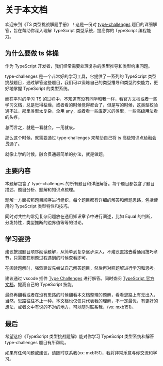 # 关于本文档

欢迎来到《TS 类型挑战解题手册》！这是一份对 [type-challenges](https://github.com/type-challenges/type-challenges) 题目的详细解答，旨在帮助你深入理解 TypeScript 类型系统，提高你的 TypeScript 编程能力。

## 为什么要做 ts 体操

作为 TypeScript 开发者，我们经常需要处理复杂的类型推导和类型约束问题。

type-challenges 是一个非常好的学习工具，它提供了一系列的 TypeScript 类型挑战题目，通过解答这些题目，我们可以锻炼自己的类型推导和类型约束能力，更好地掌握 TypeScript 的类型系统。

而在平时的学习 TS 的过程中，不知道有没有同学和我一样，看官方文档或者一些学习文档，总是觉得枯燥，或者看的时候觉得都会了，但是写的时候，这类型校验通不过，那里类型太复杂，全用 any，或者看一些库定义的类型，一些高级用法看的头疼。

总而言之，就是一看就会，一用就废。

那么这个时候，就需要通过 type-challenges 来帮助自己将 ts 高级知识点给融会贯通了。

就像上学的时候，融会贯通最简单的办法，就是做题。

## 主要内容

本题解包含了 type-challenges 的所有题目和详细解答。每个题目都包含了题目描述、题目分析、题解和知识点梳理。

题解一方面按照题目顺序进行组织，每个题目都有详细的解答和解题思路，包括使用的 TypeScript 类型特性和技巧。

同时对共性的常见复杂问题放在通用知识章节中进行阐述，比如 Equal 的判断，分发特性，类型推断的边界值等等的讨论。

## 学习姿势

建议按照题目顺序阅读题解，从简单到复杂逐步深入。不建议直接去看通用技巧章节，只需要在刷题过程遇到的时候查看即可。

在阅读题解时，强烈建议先尝试自己解答题目，然后再对照题解进行学习和思考。

建议通过 vscode 插件 [Type Challenges](https://marketplace.visualstudio.com/items?itemName=YRM.type-challenges) 进行解答。同时查阅 [TypeScript 官方文档](https://www.typescriptlang.org/)，提高自己的 TypeScript 技能。

最终再翻看或者在没有思路的时候翻看本文档整理的题解，看看思路上有无出入，当然，思路往往不止一种，本文档也仅仅只代表我的理解，不一定最优，有更好的想法，或者文中有说的不对的地方，可以随时联系我，(vx: mxb151)。

## 最后

希望这份《TypeScript 类型挑战题解》能对你学习 TypeScript 类型系统和解答 type-challenges 题目有所帮助。

如果有任何问题或建议，请随时联系我(vx: mxb151)，我将非常乐意与你交流和学习。
